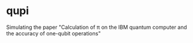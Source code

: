 # qupi

Simulating the paper "Calculation of π on the IBM quantum computer and the
accuracy of one-qubit operations"
